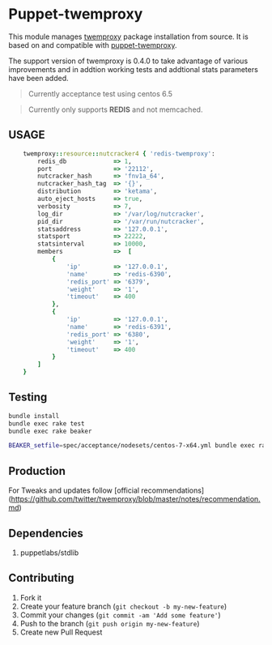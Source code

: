 Puppet-twemproxy
================

This module manages [twemproxy](http://www.github.com/twitter/twemproxy) package installation from source. It is based on and compatible with [puppet-twemproxy](https://forge.puppetlabs.com/wuakitv/twemproxy).

The support version of twemproxy is 0.4.0 to take advantage of various improvements and in addtion working tests and addtional stats parameters have been added. 

> Currently acceptance test using centos 6.5

> Currently only supports **REDIS** and not memcached.

## USAGE

```ruby
    twemproxy::resource::nutcracker4 { 'redis-twemproxy':
        redis_db             => 1,
        port                 => '22112',
        nutcracker_hash      => 'fnv1a_64',
        nutcracker_hash_tag  => '{}',
        distribution         => 'ketama',
        auto_eject_hosts     => true,
        verbosity            => 7,
        log_dir              => '/var/log/nutcracker',
        pid_dir              => '/var/run/nutcracker',
        statsaddress         => '127.0.0.1',
        statsport            => 22222,
        statsinterval        => 10000,
        members              =>  [
            {
                'ip'         => '127.0.0.1',
                'name'       => 'redis-6390',
                'redis_port' => '6379',
                'weight'     => '1',
                'timeout'    => 400
            },
            {
                'ip'         => '127.0.0.1',
                'name'       => 'redis-6391',
                'redis_port' => '6380',
                'weight'     => '1',
                'timeout'    => 400
            }
        ]
    }
```

## Testing

```bash
bundle install
bundle exec rake test
bundle exec rake beaker

BEAKER_setfile=spec/acceptance/nodesets/centos-7-x64.yml bundle exec rake beaker
```

## Production 
For Tweaks and updates follow [official recommendations] (https://github.com/twitter/twemproxy/blob/master/notes/recommendation.md)

## Dependencies

1. puppetlabs/stdlib


## Contributing

1. Fork it
2. Create your feature branch (`git checkout -b my-new-feature`)
3. Commit your changes (`git commit -am 'Add some feature'`)
4. Push to the branch (`git push origin my-new-feature`)
5. Create new Pull Request
